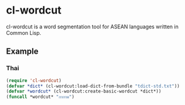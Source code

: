 # cl-wordcut

cl-wordcut is a word segmentation tool for ASEAN languages written in Common Lisp.


## Example

### Thai
```commonlisp
(require 'cl-wordcut)
(defvar *dict* (cl-wordcut:load-dict-from-bundle "tdict-std.txt"))
(defvar *wordcut* (cl-wordcut:create-basic-wordcut *dict*))
(funcall *wordcut* "กากาม")
```
